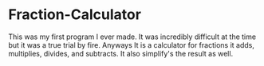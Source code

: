 # Fraction-Calculator
This was my first program I ever made. It was incredibly difficult at the time but it was a true trial by fire. Anyways It is a calculator for fractions it adds, multiplies, divides, and subtracts. It also simplify's the result as well. 
